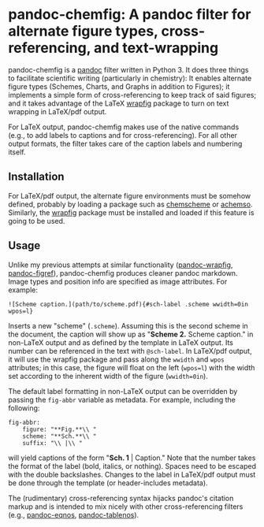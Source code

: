 # pandoc-chemfig: A pandoc filter for alternate figure types, cross-referencing, and text-wrapping

pandoc-chemfig is a [pandoc][] filter written in Python 3. It does three things to facilitate scientific writing (particularly in chemistry): It enables alternate figure types (Schemes, Charts, and Graphs in addition to Figures); it implements a simple form of cross-referencing to keep track of said figures; and it takes advantage of the LaTeX [wrapfig][] package to turn on text wrapping in LaTeX/pdf output.

For LaTeX output, pandoc-chemfig makes use of the native commands (e.g., to add labels to captions and for cross-referencing). For all other output formats, the filter takes care of the caption labels and numbering itself.

## Installation

For LaTeX/pdf output, the alternate figure environments must be somehow defined, probably by loading a package such as [chemscheme][] or [achemso][]. Similarly, the [wrapfig][] package must be installed and loaded if this feature is going to be used. 

## Usage

Unlike my previous attempts at similar functionality ([pandoc-wrapfig][], [pandoc-figref][]), pandoc-chemfig produces cleaner pandoc markdown. Image types and position info are specified as image attributes. For example:

```
![Scheme caption.](path/to/scheme.pdf){#sch-label .scheme wwidth=0in wpos=l}
```

Inserts a new "scheme" (`.scheme`). Assuming this is the second scheme in the document, the caption will show up as "**Scheme 2.** Scheme caption." in non-LaTeX output and as defined by the template in LaTeX output. Its number can be referenced in the text with `@sch-label`. In LaTeX/pdf output, it will use the wrapfig package and pass along the `wwidth` and `wpos` attributes; in this case, the figure will float on the left (`wpos=l`) with the width set according to the inherent width of the figure (`wwidth=0in`).

The default label formatting in non-LaTeX output can be overridden by passing the `fig-abbr` variable as metadata. For example, including the following:

```
fig-abbr:
    figure: "**Fig.**\\ "
    scheme: "**Sch.**\\ "
    suffix: "\\ |\\ "
```

will yield captions of the form "**Sch. 1** | Caption." Note that the number takes the format of the label (bold, italics, or nothing). Spaces need to be escaped with the double backslashes. Changes to the label in LaTeX/pdf output must be done through the template (or header-includes metadata).

The (rudimentary) cross-referencing syntax hijacks pandoc's citation markup and is intended to mix nicely with other cross-referencing filters (e.g., [pandoc-eqnos][], [pandoc-tablenos][]).

[pandoc]: http://pandoc.org
[wrapfig]: https://www.ctan.org/pkg/wrapfig?lang=en
[pandoc-eqnos]: https://github.com/tomduck/pandoc-eqnos
[pandoc-tablenos]: https://github.com/tomduck/pandoc-tablenos
[chemscheme]: https://www.ctan.org/pkg/chemscheme?lang=en
[achemso]: https://www.ctan.org/pkg/achemso?lang=en
[pandoc-wrapfig]: https://github.com/scotthartley/pandoc-wrapfig
[pandoc-figref]: https://github.com/scotthartley/pandoc-figref
